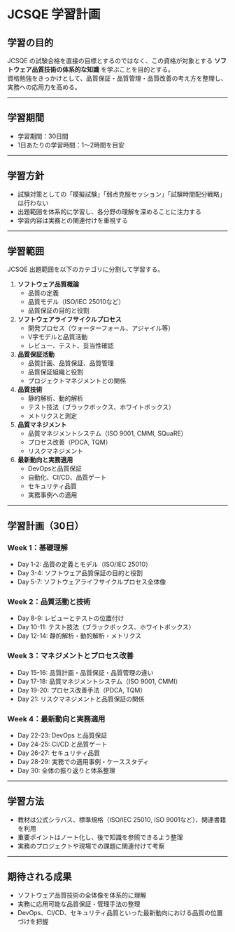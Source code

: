 # JCSQE 学習計画

## 学習の目的
JCSQE の試験合格を直接の目標とするのではなく、この資格が対象とする **ソフトウェア品質技術の体系的な知識** を学ぶことを目的とする。  
資格勉強をきっかけとして、品質保証・品質管理・品質改善の考え方を整理し、実務への応用力を高める。

---

## 学習期間
- 学習期間：30日間
- 1日あたりの学習時間：1〜2時間を目安

---

## 学習方針
- 試験対策としての「模擬試験」「弱点克服セッション」「試験時間配分戦略」は行わない  
- 出題範囲を体系的に学習し、各分野の理解を深めることに注力する  
- 学習内容は実務との関連付けを重視する  

---

## 学習範囲
JCSQE 出題範囲を以下のカテゴリに分割して学習する。

1. **ソフトウェア品質概論**
   - 品質の定義
   - 品質モデル（ISO/IEC 25010など）
   - 品質保証の目的と役割
2. **ソフトウェアライフサイクルプロセス**
   - 開発プロセス（ウォーターフォール、アジャイル等）
   - V字モデルと品質活動
   - レビュー、テスト、妥当性確認
3. **品質保証活動**
   - 品質計画、品質保証、品質管理
   - 品質保証組織と役割
   - プロジェクトマネジメントとの関係
4. **品質技術**
   - 静的解析、動的解析
   - テスト技法（ブラックボックス、ホワイトボックス）
   - メトリクスと測定
5. **品質マネジメント**
   - 品質マネジメントシステム（ISO 9001, CMMI, SQuaRE）
   - プロセス改善（PDCA, TQM）
   - リスクマネジメント
6. **最新動向と実務適用**
   - DevOpsと品質保証
   - 自動化、CI/CD、品質ゲート
   - セキュリティ品質
   - 実務事例への適用

---

## 学習計画（30日）

### Week 1：基礎理解
- Day 1-2: 品質の定義とモデル（ISO/IEC 25010）
- Day 3-4: ソフトウェア品質保証の目的と役割
- Day 5-7: ソフトウェアライフサイクルプロセス全体像

### Week 2：品質活動と技術
- Day 8-9: レビューとテストの位置付け
- Day 10-11: テスト技法（ブラックボックス、ホワイトボックス）
- Day 12-14: 静的解析・動的解析・メトリクス

### Week 3：マネジメントとプロセス改善
- Day 15-16: 品質計画・品質保証・品質管理の違い
- Day 17-18: 品質マネジメントシステム（ISO 9001, CMMI）
- Day 19-20: プロセス改善手法（PDCA, TQM）
- Day 21: リスクマネジメントと品質保証の関係

### Week 4：最新動向と実務適用
- Day 22-23: DevOps と品質保証
- Day 24-25: CI/CD と品質ゲート
- Day 26-27: セキュリティ品質
- Day 28-29: 実務での適用事例・ケーススタディ
- Day 30: 全体の振り返りと体系整理

---

## 学習方法
- 教材は公式シラバス、標準規格（ISO/IEC 25010, ISO 9001など）、関連書籍を利用  
- 重要ポイントはノート化し、後で知識を参照できるよう整理  
- 実務のプロジェクトや現場での課題に関連付けて考察  

---

## 期待される成果
- ソフトウェア品質技術の全体像を体系的に理解  
- 実務に応用可能な品質保証・管理手法の整理  
- DevOps、CI/CD、セキュリティ品質といった最新動向における品質の位置づけを把握
